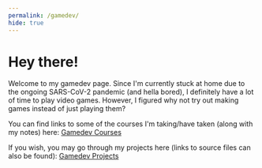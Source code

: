 ```yaml
---
permalink: /gamedev/
hide: true
---
```


# Hey there!

Welcome to my gamedev page. Since I'm currently stuck at home due to the ongoing SARS-CoV-2 pandemic (and hella bored), I definitely have a lot of time to play video games. However, I figured why not try out making games instead of just playing them?

You can find links to some of the courses I'm taking/have taken (along with my notes) here: [Gamedev Courses](/gamedev/courses/)

If you wish, you may go through my projects here (links to source files can also be found): [Gamedev Projects](/gamedev/projects/)
